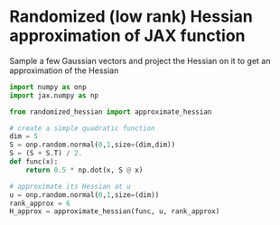 # Randomized (low rank) Hessian approximation of JAX function

Sample a few Gaussian vectors and project the Hessian on it to get an approximation of the Hessian

```python
import numpy as onp
import jax.numpy as np

from randomized_hessian import approximate_hessian

# create a simple quadratic function
dim = 5
S = onp.random.normal(0,1,size=(dim,dim))
S = (S + S.T) / 2.
def func(x):
    return 0.5 * np.dot(x, S @ x)

# approximate its Hessian at u
u = onp.random.normal(0,1,size=(dim))
rank_approx = 6
H_approx = approximate_hessian(func, u, rank_approx)
```
